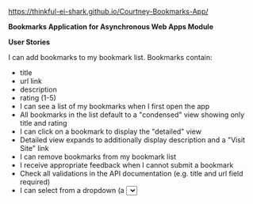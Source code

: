 https://thinkful-ei-shark.github.io/Courtney-Bookmarks-App/

**Bookmarks Application for Asynchronous Web Apps Module** 


**User Stories**

I can add bookmarks to my bookmark list. Bookmarks contain:
 - title
 - url link
 - description
 - rating (1-5)
 - I can see a list of my bookmarks when I first open the app
 - All bookmarks in the list default to a "condensed" view showing only title and rating
 - I can click on a bookmark to display the "detailed" view
 - Detailed view expands to additionally display description and a "Visit Site" link
 - I can remove bookmarks from my bookmark list
 - I receive appropriate feedback when I cannot submit a bookmark
 - Check all validations in the API documentation (e.g. title and url field required)
 - I can select from a dropdown (a <select> element) a "minimum rating" to filter the list by all bookmarks rated at or above the chosen selection
